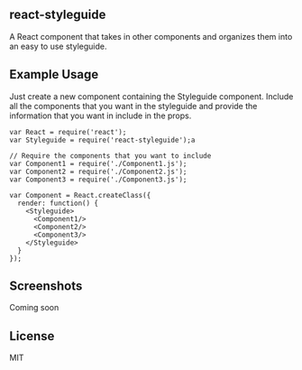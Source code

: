 react-styleguide
----------------

A React component that takes in other components and organizes them into an easy to use styleguide.

Example Usage
-------------

Just create a new component containing the Styleguide component.  Include all the components that you want in the styleguide and provide the information that you want in include in the props.

```
var React = require('react');
var Styleguide = require('react-styleguide');a

// Require the components that you want to include
var Component1 = require('./Component1.js');
var Component2 = require('./Component2.js');
var Component3 = require('./Component3.js');

var Component = React.createClass({
  render: function() {
    <Styleguide>
      <Component1/>
      <Component2/>
      <Component3/>
    </Styleguide>
  }
});
```

Screenshots
-----------

Coming soon

License
-------

MIT
